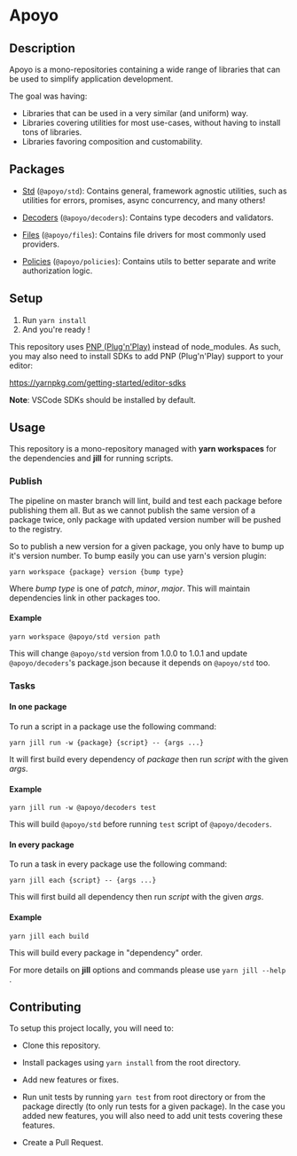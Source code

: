 # Apoyo

## Description

Apoyo is a mono-repositories containing a wide range of libraries that can be used to simplify application development.

The goal was having:

- Libraries that can be used in a very similar (and uniform) way.
- Libraries covering utilities for most use-cases, without having to install tons of libraries.
- Libraries favoring composition and customability.

## Packages

- [Std](packages/std) (`@apoyo/std`): Contains general, framework agnostic utilities, such as utilities for errors, promises, async concurrency, and many others!

- [Decoders](packages/decoders) (`@apoyo/decoders`): Contains type decoders and validators.

- [Files](packages/files) (`@apoyo/files`): Contains file drivers for most commonly used providers.

- [Policies](packages/policies) (`@apoyo/policies`): Contains utils to better separate and write authorization logic.

<!--
Packages that are not ready yet:

- [IOC](packages/ioc) (`@apoyo/ioc`): A simple functional dependency injector.

- [Process](packages/process) (`@apoyo/process`): Contains Nodejs process utils, such as auto-loading .env files, validating and parsing environment variables, a zero-config logger (using pino), etc...

-->

## Setup

1. Run `yarn install`
2. And you're ready !

This repository uses [PNP (Plug'n'Play)](https://yarnpkg.com/features/pnp) instead of node_modules.
As such, you may also need to install SDKs to add PNP (Plug'n'Play) support to your editor:

<https://yarnpkg.com/getting-started/editor-sdks>

**Note**: VSCode SDKs should be installed by default.

## Usage

This repository is a mono-repository managed with **yarn workspaces** for the dependencies
and **jill** for running scripts.

### Publish

The pipeline on master branch will lint, build and test each package before publishing them all.
But as we cannot publish the same version of a package twice, only package with updated version number
will be pushed to the registry.

So to publish a new version for a given package, you only have to bump up it's version number.
To bump easily you can use yarn's version plugin:

```shell
yarn workspace {package} version {bump type}
```

Where _bump type_ is one of _patch_, _minor_, _major_. This will maintain dependencies link in other packages too.

#### Example

```shell
yarn workspace @apoyo/std version path
```

This will change `@apoyo/std` version from 1.0.0 to 1.0.1 and update `@apoyo/decoders`'s package.json
because it depends on `@apoyo/std` too.

### Tasks

#### In one package

To run a script in a package use the following command:

```shell
yarn jill run -w {package} {script} -- {args ...}
```

It will first build every dependency of _package_ then run _script_ with the given _args_.

#### Example

```shell
yarn jill run -w @apoyo/decoders test
```

This will build `@apoyo/std` before running `test` script of `@apoyo/decoders`.

#### In every package

To run a task in every package use the following command:

```shell
yarn jill each {script} -- {args ...}
```

This will first build all dependency then run _script_ with the given _args_.

#### Example

```shell
yarn jill each build
```

This will build every package in "dependency" order.

For more details on **jill** options and commands please use `yarn jill --help` .

## Contributing

To setup this project locally, you will need to:

- Clone this repository.

- Install packages using `yarn install` from the root directory.

- Add new features or fixes.

- Run unit tests by running `yarn test` from root directory or from the package directly (to only run tests for a given package). In the case you added new features, you will also need to add unit tests covering these features.

- Create a Pull Request.
